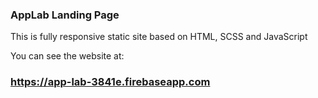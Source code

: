 ### AppLab Landing Page
This is fully responsive static site based on HTML, SCSS and JavaScript

You can see the website at: 
### https://app-lab-3841e.firebaseapp.com 
